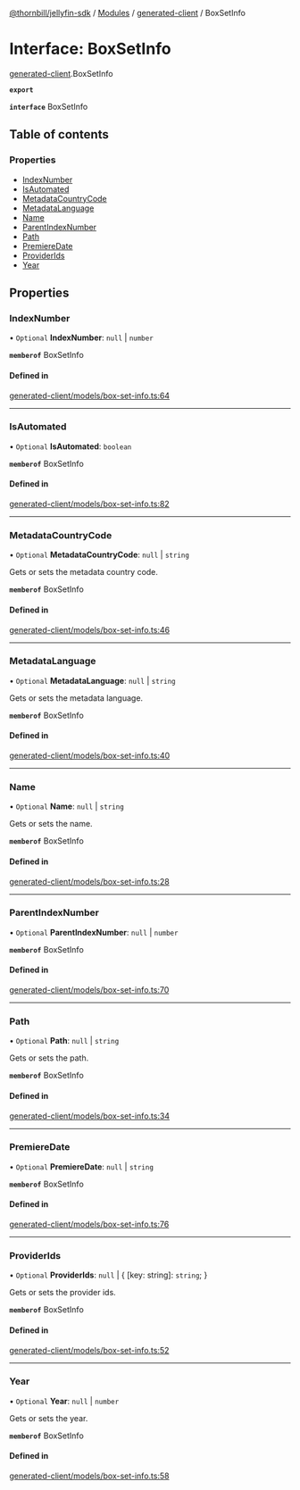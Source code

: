 [@thornbill/jellyfin-sdk](../README.md) / [Modules](../modules.md) / [generated-client](../modules/generated_client.md) / BoxSetInfo

# Interface: BoxSetInfo

[generated-client](../modules/generated_client.md).BoxSetInfo

**`export`**

**`interface`** BoxSetInfo

## Table of contents

### Properties

- [IndexNumber](generated_client.BoxSetInfo.md#indexnumber)
- [IsAutomated](generated_client.BoxSetInfo.md#isautomated)
- [MetadataCountryCode](generated_client.BoxSetInfo.md#metadatacountrycode)
- [MetadataLanguage](generated_client.BoxSetInfo.md#metadatalanguage)
- [Name](generated_client.BoxSetInfo.md#name)
- [ParentIndexNumber](generated_client.BoxSetInfo.md#parentindexnumber)
- [Path](generated_client.BoxSetInfo.md#path)
- [PremiereDate](generated_client.BoxSetInfo.md#premieredate)
- [ProviderIds](generated_client.BoxSetInfo.md#providerids)
- [Year](generated_client.BoxSetInfo.md#year)

## Properties

### IndexNumber

• `Optional` **IndexNumber**: ``null`` \| `number`

**`memberof`** BoxSetInfo

#### Defined in

[generated-client/models/box-set-info.ts:64](https://github.com/thornbill/jellyfin-sdk-typescript/blob/b5d0506/src/generated-client/models/box-set-info.ts#L64)

___

### IsAutomated

• `Optional` **IsAutomated**: `boolean`

**`memberof`** BoxSetInfo

#### Defined in

[generated-client/models/box-set-info.ts:82](https://github.com/thornbill/jellyfin-sdk-typescript/blob/b5d0506/src/generated-client/models/box-set-info.ts#L82)

___

### MetadataCountryCode

• `Optional` **MetadataCountryCode**: ``null`` \| `string`

Gets or sets the metadata country code.

**`memberof`** BoxSetInfo

#### Defined in

[generated-client/models/box-set-info.ts:46](https://github.com/thornbill/jellyfin-sdk-typescript/blob/b5d0506/src/generated-client/models/box-set-info.ts#L46)

___

### MetadataLanguage

• `Optional` **MetadataLanguage**: ``null`` \| `string`

Gets or sets the metadata language.

**`memberof`** BoxSetInfo

#### Defined in

[generated-client/models/box-set-info.ts:40](https://github.com/thornbill/jellyfin-sdk-typescript/blob/b5d0506/src/generated-client/models/box-set-info.ts#L40)

___

### Name

• `Optional` **Name**: ``null`` \| `string`

Gets or sets the name.

**`memberof`** BoxSetInfo

#### Defined in

[generated-client/models/box-set-info.ts:28](https://github.com/thornbill/jellyfin-sdk-typescript/blob/b5d0506/src/generated-client/models/box-set-info.ts#L28)

___

### ParentIndexNumber

• `Optional` **ParentIndexNumber**: ``null`` \| `number`

**`memberof`** BoxSetInfo

#### Defined in

[generated-client/models/box-set-info.ts:70](https://github.com/thornbill/jellyfin-sdk-typescript/blob/b5d0506/src/generated-client/models/box-set-info.ts#L70)

___

### Path

• `Optional` **Path**: ``null`` \| `string`

Gets or sets the path.

**`memberof`** BoxSetInfo

#### Defined in

[generated-client/models/box-set-info.ts:34](https://github.com/thornbill/jellyfin-sdk-typescript/blob/b5d0506/src/generated-client/models/box-set-info.ts#L34)

___

### PremiereDate

• `Optional` **PremiereDate**: ``null`` \| `string`

**`memberof`** BoxSetInfo

#### Defined in

[generated-client/models/box-set-info.ts:76](https://github.com/thornbill/jellyfin-sdk-typescript/blob/b5d0506/src/generated-client/models/box-set-info.ts#L76)

___

### ProviderIds

• `Optional` **ProviderIds**: ``null`` \| { [key: string]: `string`;  }

Gets or sets the provider ids.

**`memberof`** BoxSetInfo

#### Defined in

[generated-client/models/box-set-info.ts:52](https://github.com/thornbill/jellyfin-sdk-typescript/blob/b5d0506/src/generated-client/models/box-set-info.ts#L52)

___

### Year

• `Optional` **Year**: ``null`` \| `number`

Gets or sets the year.

**`memberof`** BoxSetInfo

#### Defined in

[generated-client/models/box-set-info.ts:58](https://github.com/thornbill/jellyfin-sdk-typescript/blob/b5d0506/src/generated-client/models/box-set-info.ts#L58)
